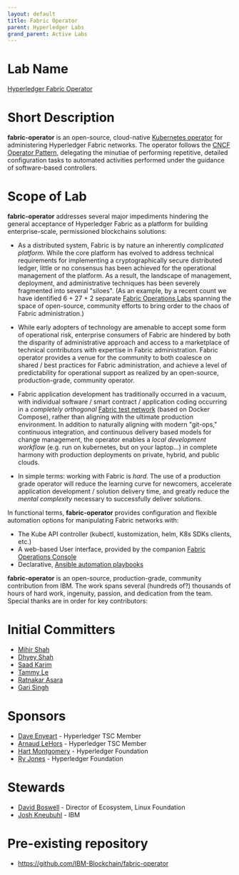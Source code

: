 ```yaml
---
layout: default
title: Fabric Operator
parent: Hyperledger Labs
grand_parent: Active Labs
---
```

# Lab Name
[Hyperledger Fabric Operator](https://github.com/hyperledger-labs/fabric-operator)

# Short Description
**fabric-operator** is an open-source, cloud-native [Kubernetes operator](https://kubernetes.io/docs/concepts/extend-kubernetes/operator/)
for administering Hyperledger Fabric networks.  The operator follows the [CNCF Operator Pattern](https://github.com/cncf/tag-app-delivery/blob/main/operator-wg/whitepaper/Operator-WhitePaper_v1-0.md),
delegating the minutiae of performing repetitive, detailed configuration tasks to automated activities performed under
the guidance of software-based controllers.

# Scope of Lab
**fabric-operator** addresses several major impediments hindering the general acceptance of Hyperledger Fabric as a
platform for building enterprise-scale, permissioned blockchains solutions:

- As a distributed system, Fabric is by nature an inherently _complicated platform._  While the core platform has
  evolved to address technical requirements for implementing a cryptographically secure distributed ledger,
  little or no consensus has been achieved for the operational management of the platform.  As a result, the
  landscape of management, deployment, and administrative techniques has been severely fragmented into several
  "siloes".  (As an example, by a recent count we have identified 6 + 27 + 2 separate [Fabric Operations Labs](https://wiki.hyperledger.org/display/CA/Fabric+Operations+Labs)
  spanning the space of open-source, community efforts to bring order to the chaos of Fabric administration.)


- While early adopters of technology are amenable to accept some form of operational risk, enterprise consumers
  of Fabric are hindered by both the disparity of administrative approach and access to a marketplace of technical
  contributors with expertise in Fabric administration.  Fabric operator provides a venue for the community to both
  coalesce on shared / best practices for Fabric administration, and achieve a level of predictability for operational
  support as realized by an open-source, production-grade, community operator.


- Fabric application development has traditionally occurred in a vacuum, with individual software / smart contract /
  application coding occurring in a _completely orthogonal_ [Fabric test network](https://hyperledger-fabric.readthedocs.io/en/latest/test_network.html)
  (based on Docker Compose), rather than aligning with the ultimate production environment.  In addition to naturally
  aligning with modern "git-ops," continuous integration, and continuous delivery based models for change management,
  the operator enables a _local development workflow_ (e.g. run on kubernetes, but on your laptop...) in complete
  harmony with production deployments on private, hybrid, and public clouds.


- In simple terms: working with Fabric is _hard._  The use of a production grade operator will reduce the learning
  curve for newcomers, accelerate application development / solution delivery time, and greatly reduce the
  _mental complexity_ necessary to successfully deliver solutions.


In functional terms, **fabric-operator** provides configuration and flexible automation options for manipulating
Fabric networks with:

- The Kube API controller (kubectl, kustomization, helm, K8s SDKs clients, etc.)
- A web-based User interface, provided by the companion [Fabric Operations Console](https://github.com/hyperledger-labs/fabric-operations-console)
- Declarative, [Ansible automation playbooks](https://github.com/IBM-Blockchain/ansible-collection)


**fabric-operator** is an open-source, production-grade, community contribution from IBM.  The work spans several
(hundreds of?) thousands of hours of hard work, ingenuity, passion, and dedication from the team.  Special thanks
are in order for key contributors:


# Initial Committers

- [Mihir Shah](https://github.com/mrshah-at-ibm)
- [Dhyey Shah](https://github.com/dhyey20)
- [Saad Karim](https://github.com/saad-karim)
- [Tammy Le](https://github.com/letammyh)
- [Ratnakar Asara](https://github.com/asararatnakar)
- [Gari Singh](https://github.com/mastersingh24)


# Sponsors

- [Dave Enyeart](https://github.com/denyeart)  - Hyperledger TSC Member
- [Arnaud LeHors](https://github.com/lehors)  - Hyperledger TSC Member
- [Hart Montgomery](https://github.com/hartm) - Hyperledger Foundation
- [Ry Jones](https://github.com/ryjones) - Hyperledger Foundation


# Stewards

- [David Boswell](mailto:dboswell@linuxfoundation.org) - Director of Ecosystem, Linux Foundation
- [Josh Kneubuhl](https://github.com/jkneubuh) - IBM


# Pre-existing repository

- https://github.com/IBM-Blockchain/fabric-operator
